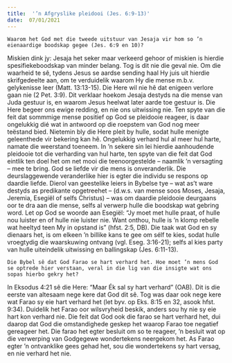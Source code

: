 ```yaml
---
title:  '’n Afgryslike pleidooi (Jes. 6:9-13)'
date:  07/01/2021
---
```


`Waarom het God met die tweede uitstuur van Jesaja vir hom so ’n eienaardige boodskap gegee (Jes. 6:9 en 10)?`

Miskien dink jy: Jesaja het seker maar verkeerd gehoor of miskien is hierdie spesifiekeboodskap van minder belang. Tog is dit nie die geval nie. Om die waarheid te sê, tydens Jesus se aardse sending haal Hy juis uit hierdie skrifgedeelte aan, om te verduidelik waarom Hy die mense m.b.v. gelykenisse leer (Matt. 13:13-15). Die Here wil nie hê dat enigeen verlore gaan nie (2 Pet. 3:9). Dit verklaar hoekom Jesaja destyds na die mense van Juda gestuur is, en waarom Jesus heelwat later aarde toe gestuur is. Die Here begeer ons ewige redding, en nie ons uitwissing nie. Ten spyte van die feit dat sommmige mense positief op God se pleidooie reageer, is daar ongelukkig dié wat in antwoord op die roepstem van God nog meer teëstand bied. Nietemin bly die Here pleit by hulle, sodat hulle menigte geleenthede vir bekering kan hê. Ongelukkig verhard hul al meer hul harte, namate die weerstand toeneem. In ’n sekere sin lei hierdie aanhoudende pleidooie tot die verharding van hul harte, ten spyte van die feit dat God eintlik ten doel het om net mooi die teenoorgestelde – naamlik ’n versagting – mee te bring. God se liefde vir die mens is onveranderlik. Die deurslaggewende veranderlike hier is egter die individu se respons op daardie liefde. Dierol van geestelike leiers in Bybelse tye – wat as’t ware destyds as predikante opgetreehet – (d.w.s. van mense soos Moses, Jesaja, Jeremia, Esegiël of selfs Christus) – was om daardie pleidooie deurgaans oor te dra aan die mense, selfs al verwerp hulle die boodskap wat gebring word. Let op God se woorde aan Esegiël: “Jy moet met hulle praat, of hulle nou luister en of hulle nie luister nie. Want onthou, hulle is ’n klomp rebelle wat heeltyd teen My in opstand is” (hfst. 2:5, DB). Die taak wat God en sy dienaars het, is om elkeen ’n billike kans te gee om sélf te kies, sodat hulle vroegtydig die waarskuwing ontvang (vgl. Eseg. 3:16-21); selfs al kies party van hulle uiteindelik uitwissing en ballingskap (Jes. 6:11-13).

`Die Bybel sê dat God Farao se hart verhard het. Hoe moet ’n mens God se optrede hier verstaan, veral in die lig van die insigte wat ons sopas hierbo gekry het?`

In Eksodus 4:21 sê die Here: “Maar Ék sal sy hart verhard” (OAB). Dit is die eerste van altesaam nege kere dat God dit sê. Tog was daar ook nege kere wat Farao sy eie hart verhard het (let byv. op Eks. 8:15 en 32, asook hfst. 9:34). Duidelik het Farao oor wilsvryheid beskik, anders sou hy nie sy eie hart kon verhard nie. Die feit dat God ook die farao se hart verhard het, dui daarop dat God die omstandighede geskep het waarop Farao toe negatief gereageer het. Die farao het egter besluit om so te reageer, ’n besluit wat op die verwerping van Godgegewe wondertekens neergekom het. As Farao egter ’n ontvanklike gees gehad het, sou die wondertekens sy hart versag, en nie verhard het nie.